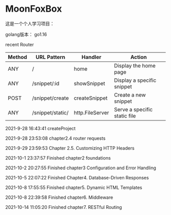 # MoonFoxBox

这是一个个人学习项目：

golang版本： go1.16

recent Router

| Method | URL Pattern     | Handler         | Action                       |
| ------ | --------------- | --------------- | ---------------------------- |
| ANY    | /               | home            | Display the home page        |
| ANY    | /snippet/:id | showSnippet     | Display a specific snippet   |
| POST   | /snippet/create | createSnippet   | Create a new snippet         |
| ANY    | /snippet/static/        | http.FileServer | Serve a specific static file |

2021-9-28 16:43:41 createProject

2021-9-28 23:53:08 chapter2.4 router requests

2021-9-29 23:59:53 Chapter 2.5. Customizing HTTP Headers

2021-10-1 23:37:57 Finished chapter2 foundations

2021-10-2 20:27:55 Finished chapter3 Configuration and Error Handling

2021-10-5 22:07:22 Finished Chapter4. Database-Driven Responses

2021-10-8 17:55:55 Finished chapter5. Dynamic HTML Templates

2021-10-8 22:39:58 Finished chapter6. Middleware

2021-10-14 11:05:20 Finished chapter7. RESTful Routing

